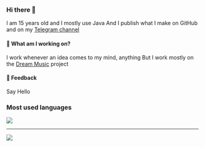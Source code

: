 ### Hi there 👋
I am 15 years old and I mostly use Java
And I publish what I make on GitHub and on my [Telegram channel](https://t.me/Explorer_browser)

#### 🌱 What am I working on?
I work whenever an idea comes to my mind, anything
But I work mostly on the [Dream Music](https://github.com/AmirAli-AZ/Dream_Music) project

#### 💬 Feedback

Say Hello

### Most used languages

<img src="https://github-readme-stats.vercel.app/api/top-langs?username=AmirAli-AZ&layout=compact&bg_color=00000000"/>

---

<img src="https://github-readme-stats.vercel.app/api?username=AmirAli-AZ&show_icons=true&bg_color=00000000"/>

